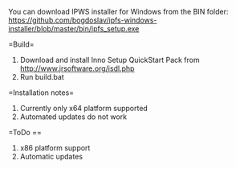You can download IPWS installer for Windows from the BIN folder:
https://github.com/bogdoslav/ipfs-windows-installer/blob/master/bin/ipfs_setup.exe

=Build=

1. Download and install Inno Setup QuickStart Pack from http://www.jrsoftware.org/isdl.php
2. Run build.bat

=Installation notes=
1. Currently only x64 platform supported
2. Automated updates do not work

=ToDo ==

1. x86 platform support
2. Automatic updates